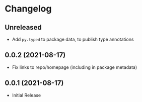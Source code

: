 # Changelog

## Unreleased

- Add `py.typed` to package data, to publish type annotations

## 0.0.2 (2021-08-17)

- Fix links to repo/homepage (including in package metadata)

## 0.0.1 (2021-08-17)

- Initial Release
